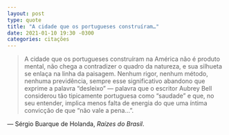 ```yaml
---
layout: post
type: quote
title: "A cidade que os portugueses construíram…"
date: 2021-01-10 19:30 -0300
categories: citações
---
```

>A cidade que os portugueses construíram na América não é produto mental, não chega a contradizer o quadro da natureza, e sua silhueta se enlaça na linha da paisagem. Nenhum rigor, nenhum método, nenhuma previdência, sempre esse significativo abandono que exprime a palavra “desleixo” — palavra que o escritor Aubrey Bell considerou tão tipicamente portuguesa como “saudade” e que, no seu entender, implica menos falta de energia do que uma íntima convicção de que “não vale a pena…”.

— Sérgio Buarque de Holanda, _Raízes do Brasil_.
